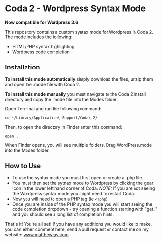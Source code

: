 Coda 2 - Wordpress Syntax Mode
==================================

**Now compatible for Wordpress 3.6**

This repository contains a custom syntax mode for Wordpress in Coda 2. The mode includes the following:
* HTML/PHP syntax highlighting
* Wordpress code completion

Installation
------------
**To install this mode automatically** simply download the files, unzip them and open the .mode file with Coda 2.

**To install this mode manually** you must navigate to the Coda 2 install directory and copy the .mode file into the Modes folder.

Open Terminal and run the following command:

    cd ~/Library/Application\ Support/Coda\ 2/

Then, to open the directory in Finder enter this command:

    open .

When Finder opens, you will see multiple folders. Drag WordPress.mode into the Modes folder. 

How to Use
----------

* To use the syntax mode you must first open or create a .php file. 
* You must then set the sytnax mode to Wordpress by clicking the gear icon in the lower left hand corner of Coda. *NOTE:* If you are not seeing the Wordpress syntax mode you might need to restart Coda. 
* Now you will need to open a PHP tag (ie `<?php`). 
* Once you are inside of the PHP syntax mode you will start seeing the code completion dropdown - try opening a function starting with "get_" and you should see a long list of completion hints.

That's it! You're all set! If you have any additions you would like to make, you can either comment here, send a pull request or contact me on my website: www.matthewray.com



